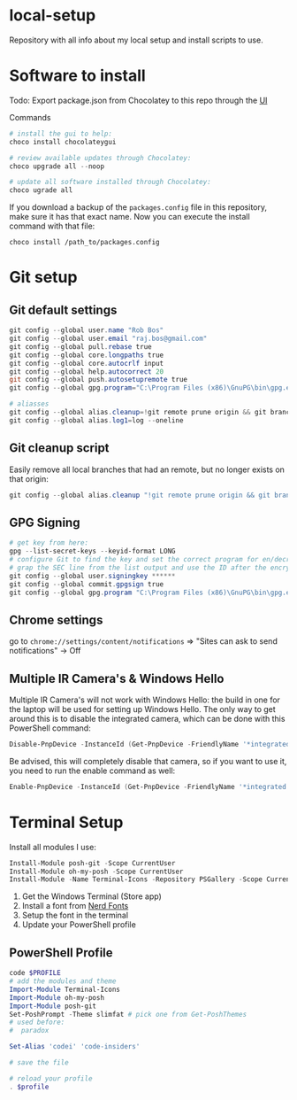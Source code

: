# local-setup
Repository with all info about my local setup and install scripts to use.

# Software to install
Todo: Export package.json from Chocolatey to this repo through the [UI](https://docs.chocolatey.org/en-us/chocolatey-gui/user-interface/main-window/actions/export)

Commands
``` PowerShell
# install the gui to help:
choco install chocolateygui

# review available updates through Chocolatey:
choco upgrade all --noop

# update all software installed through Chocolatey:
choco ugrade all
```

If you download a backup of the `packages.config` file in this repository, make sure it has that exact name. Now you can execute the install command with that file:

``` shell
choco install /path_to/packages.config
```


# Git setup

## Git default settings

``` PowerShell
git config --global user.name "Rob Bos"
git config --global user.email "raj.bos@gmail.com"
git config --global pull.rebase true
git config --global core.longpaths true
git config --global core.autocrlf input
git config --global help.autocorrect 20
git config --global push.autosetupremote true
git config --global gpg.program="C:\Program Files (x86)\GnuPG\bin\gpg.exe"

# aliasses
git config --global alias.cleanup=!git remote prune origin && git branch -vv | grep ''': gone]''' | awk '''{print $1}''' | xargs -r git branch -D
git config --global alias.log1=log --oneline
```

## Git cleanup script
Easily remove all local branches that had an remote, but no longer exists on that origin:
``` PowerShell
git config --global alias.cleanup "!git remote prune origin && git branch -vv | grep ''': gone]''' | awk '''{print `$1}''' | xargs -r git branch -D"
```

## GPG Signing
``` PowerShell
# get key from here: 
gpg --list-secret-keys --keyid-format LONG
# configure Git to find the key and set the correct program for en/decryption
# grap the SEC line from the list output and use the ID after the encryption method (e.g. sec   ed25519/1234567890 2025-01-07 where the key is '1234567890'  
git config --global user.signingkey ******
git config --global commit.gpgsign true
git config --global gpg.program "C:\Program Files (x86)\GnuPG\bin\gpg.exe"
```

## Chrome settings
go to `chrome://settings/content/notifications` => "Sites can ask to send notifications" -> Off


## Multiple IR Camera's & Windows Hello
Multiple IR Camera's will not work with Windows Hello: the build in one for the laptop will be used for setting up Windows Hello. The only way to get around this is to disable the integrated camera, which can be done with this PowerShell command:

``` PowerShell
Disable-PnpDevice -InstanceId (Get-PnpDevice -FriendlyName '*integrated webcam*' -Class Camera -Status OK).InstanceId -confirm:$false
```

Be advised, this will completely disable that camera, so if you want to use it, you need to run the enable command as well: 

``` PowerShell
Enable-PnpDevice -InstanceId (Get-PnpDevice -FriendlyName '*integrated webcam*' -Class Camera -Status OK).InstanceId -confirm:$false
```

# Terminal Setup
Install all modules I use:
``` PowerShell
Install-Module posh-git -Scope CurrentUser
Install-Module oh-my-posh -Scope CurrentUser
Install-Module -Name Terminal-Icons -Repository PSGallery -Scope CurrentUser
```

1. Get the Windows Terminal (Store app)
1. Install a font from [Nerd Fonts](https://www.nerdfonts.com/)
1. Setup the font in the terminal
1. Update your PowerShell profile

## PowerShell Profile
``` PowerShell
code $PROFILE
# add the modules and theme
Import-Module Terminal-Icons
Import-Module oh-my-posh
Import-Module posh-git
Set-PoshPrompt -Theme slimfat # pick one from Get-PoshThemes
# used before:
#  paradox

Set-Alias 'codei' 'code-insiders'

# save the file

# reload your profile
. $profile
```` 
